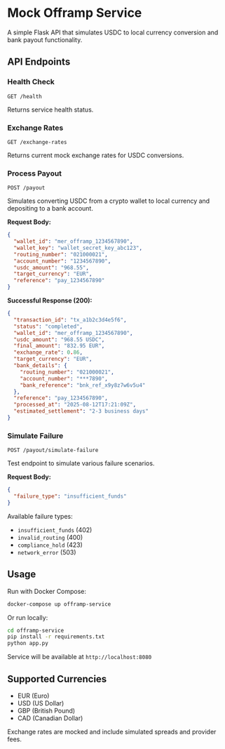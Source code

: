 # Mock Offramp Service

A simple Flask API that simulates USDC to local currency conversion and bank payout functionality.

## API Endpoints

### Health Check
```
GET /health
```
Returns service health status.

### Exchange Rates
```
GET /exchange-rates
```
Returns current mock exchange rates for USDC conversions.

### Process Payout
```
POST /payout
```

Simulates converting USDC from a crypto wallet to local currency and depositing to a bank account.

**Request Body:**
```json
{
  "wallet_id": "mer_offramp_1234567890",
  "wallet_key": "wallet_secret_key_abc123",
  "routing_number": "021000021", 
  "account_number": "1234567890",
  "usdc_amount": "968.55",
  "target_currency": "EUR",
  "reference": "pay_1234567890"
}
```

**Successful Response (200):**
```json
{
  "transaction_id": "tx_a1b2c3d4e5f6",
  "status": "completed",
  "wallet_id": "mer_offramp_1234567890",
  "usdc_amount": "968.55 USDC",
  "final_amount": "832.95 EUR",
  "exchange_rate": 0.86,
  "target_currency": "EUR",
  "bank_details": {
    "routing_number": "021000021",
    "account_number": "***7890",
    "bank_reference": "bnk_ref_x9y8z7w6v5u4"
  },
  "reference": "pay_1234567890",
  "processed_at": "2025-08-12T17:21:09Z",
  "estimated_settlement": "2-3 business days"
}
```

### Simulate Failure
```
POST /payout/simulate-failure
```

Test endpoint to simulate various failure scenarios.

**Request Body:**
```json
{
  "failure_type": "insufficient_funds"
}
```

Available failure types:
- `insufficient_funds` (402)
- `invalid_routing` (400) 
- `compliance_hold` (423)
- `network_error` (503)

## Usage

Run with Docker Compose:
```bash
docker-compose up offramp-service
```

Or run locally:
```bash
cd offramp-service
pip install -r requirements.txt
python app.py
```

Service will be available at `http://localhost:8080`

## Supported Currencies

- EUR (Euro)
- USD (US Dollar)
- GBP (British Pound)
- CAD (Canadian Dollar)

Exchange rates are mocked and include simulated spreads and provider fees.
